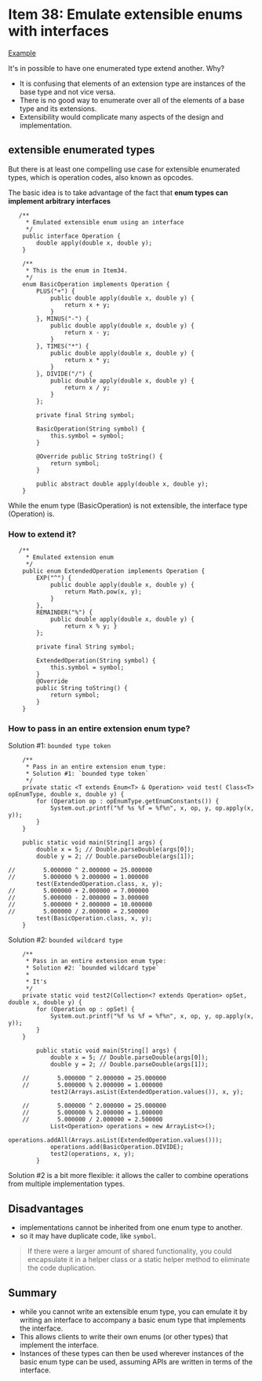 # Item 38: Emulate extensible enums with interfaces

[Example](../main/src/java/com/effectivejava/ch06_enums_annotations/Item38_ExtensibleEnum.java)


It's in possible to have one enumerated type extend another. Why?
- It is confusing that elements of an extension type are instances of the base type and not vice versa. 
- There is no good way to enumerate over all of the elements of a base type and its extensions. 
- Extensibility would complicate many aspects of the design and implementation.

## extensible enumerated types

But there is at least one compelling use case for extensible enumerated types, which is operation codes, also known as opcodes.

The basic idea is to take advantage of the fact that **enum types can implement arbitrary interfaces**

```
   /**
     * Emulated extensible enum using an interface
     */
    public interface Operation {
        double apply(double x, double y);
    }

    /**
     * This is the enum in Item34.
     */
    enum BasicOperation implements Operation {
        PLUS("+") {
            public double apply(double x, double y) {
                return x + y;
            }
        }, MINUS("-") {
            public double apply(double x, double y) {
                return x - y;
            }
        }, TIMES("*") {
            public double apply(double x, double y) {
                return x * y;
            }
        }, DIVIDE("/") {
            public double apply(double x, double y) {
                return x / y;
            }
        };

        private final String symbol;

        BasicOperation(String symbol) {
            this.symbol = symbol;
        }

        @Override public String toString() {
            return symbol;
        }

        public abstract double apply(double x, double y);
    }
```

While the enum type (BasicOperation) is not extensible, the interface type (Operation) is.

### How to extend it?

```
   /**
     * Emulated extension enum
     */
    public enum ExtendedOperation implements Operation {
        EXP("^") {
            public double apply(double x, double y) {
                return Math.pow(x, y);
            }
        },
        REMAINDER("%") {
            public double apply(double x, double y) {
                return x % y; }
        };
        
        private final String symbol;
        
        ExtendedOperation(String symbol) {
            this.symbol = symbol;
        }
        @Override 
        public String toString() {
            return symbol;
        } 
    }
```

### How to pass in an entire extension enum type?

Solution #1: `bounded type token` 

```
    /**
     * Pass in an entire extension enum type:
     * Solution #1: `bounded type token`
     */
    private static <T extends Enum<T> & Operation> void test( Class<T> opEnumType, double x, double y) {
        for (Operation op : opEnumType.getEnumConstants()) {
            System.out.printf("%f %s %f = %f%n", x, op, y, op.apply(x, y));
        }
    }

    public static void main(String[] args) { 
        double x = 5; // Double.parseDouble(args[0]); 
        double y = 2; // Double.parseDouble(args[1]);

//        5.000000 ^ 2.000000 = 25.000000
//        5.000000 % 2.000000 = 1.000000
        test(ExtendedOperation.class, x, y);
//        5.000000 + 2.000000 = 7.000000
//        5.000000 - 2.000000 = 3.000000
//        5.000000 * 2.000000 = 10.000000
//        5.000000 / 2.000000 = 2.500000
        test(BasicOperation.class, x, y);
    }
```

Solution #2: `bounded wildcard type`
```
    /**
     * Pass in an entire extension enum type:
     * Solution #2: `bounded wildcard type`
     * 
     * It's 
     */
    private static void test2(Collection<? extends Operation> opSet, double x, double y) {
        for (Operation op : opSet) {
            System.out.printf("%f %s %f = %f%n", x, op, y, op.apply(x, y));
        }
    }
    
        public static void main(String[] args) { 
            double x = 5; // Double.parseDouble(args[0]); 
            double y = 2; // Double.parseDouble(args[1]);
    
    //        5.000000 ^ 2.000000 = 25.000000
    //        5.000000 % 2.000000 = 1.000000
            test2(Arrays.asList(ExtendedOperation.values()), x, y);
    
    //        5.000000 ^ 2.000000 = 25.000000
    //        5.000000 % 2.000000 = 1.000000
    //        5.000000 / 2.000000 = 2.500000
            List<Operation> operations = new ArrayList<>();
            operations.addAll(Arrays.asList(ExtendedOperation.values()));
            operations.add(BasicOperation.DIVIDE);
            test2(operations, x, y);
        }
```


Solution #2 is a bit more flexible: it allows the caller to combine operations from multiple implementation types. 

## Disadvantages
- implementations cannot be inherited from one enum type to another.
- so it may have duplicate code, like `symbol`.
> If there were a larger amount of shared functionality, you could encapsulate it in a helper class or a static helper method to eliminate the code duplication.

## Summary
- while you cannot write an extensible enum type, you can emulate it by writing an interface to accompany a basic enum type that implements the interface. 
- This allows clients to write their own enums (or other types) that implement the interface. 
- Instances of these types can then be used wherever instances of the basic enum type can be used, assuming APIs are written in terms of the interface.

